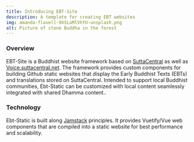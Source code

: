```yaml
---
title: Introducing EBT-Site
description: A template for creating EBT websites
img: amanda-flavell-9XSLoMlVhYU-unsplash.png
alt: Picture of stone Buddha in the forest
---
```


### Overview
EBT-Site is a Buddhist website framework based on 
[SuttaCentral](https://suttacentral.net) 
as well as
[Voice.suttacentral.net](https://voice.suttacentral.net).
The framework provides custom components for building 
Github static websites that display the Early Buddhist Texts (EBTs)
and translations stored on SuttaCentral.
Intended to support local Buddhist communities, Ebt-Static
can be customized with local content seamlessly 
integrated with shared Dhamma content..

### Technology
Ebt-Static is built along [Jamstack](https://jamstack.org/) principles.
It provides Vuetify/Vue web components that are compiled into a static 
website for best performance and scalability.

